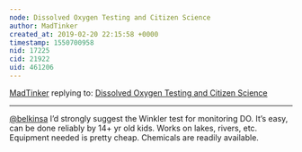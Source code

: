 ```yaml
---
node: Dissolved Oxygen Testing and Citizen Science
author: MadTinker
created_at: 2019-02-20 22:15:58 +0000
timestamp: 1550700958
nid: 17225
cid: 21922
uid: 461206
---
```




[MadTinker](../profile/MadTinker) replying to: [Dissolved Oxygen Testing and Citizen Science](../notes/belkinsa/10-04-2018/dissolved-oxygen-testing-and-citizen-science)

----
 [@belkinsa](/profile/belkinsa) I’d strongly suggest the Winkler test for monitoring DO. It’s easy, can be done reliably by 14+ yr old kids. Works on lakes, rivers, etc. Equipment needed is pretty cheap. Chemicals are readily available. 